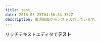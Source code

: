 ```yaml
---
title: test
date: 2018-05-25T04:56:34.352Z
description: 管理画面からテスト入力しています。
---
```

リッチテキストエディタで**テスト**
